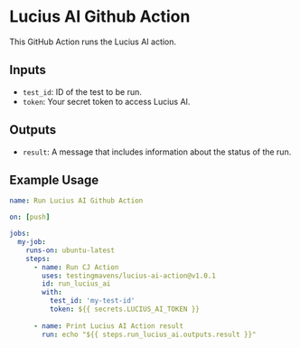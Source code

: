 # Lucius AI Github Action

This GitHub Action runs the Lucius AI action.

## Inputs

- `test_id`: ID of the test to be run.
- `token`: Your secret token to access Lucius AI.

## Outputs

- `result`: A message that includes information about the status of the run.

## Example Usage

```yaml
name: Run Lucius AI Github Action

on: [push]

jobs:
  my-job:
    runs-on: ubuntu-latest
    steps:
      - name: Run CJ Action
        uses: testingmavens/lucius-ai-action@v1.0.1
        id: run_lucius_ai
        with:
          test_id: 'my-test-id'
          token: ${{ secrets.LUCIUS_AI_TOKEN }}
      
      - name: Print Lucius AI Action result
        run: echo "${{ steps.run_lucius_ai.outputs.result }}"